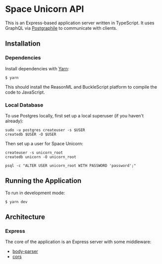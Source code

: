 # Space Unicorn API

This is an Express-based application server written in TypeScript. It uses GraphQL via [Postgraphile](https://www.graphile.org/) to communicate with clients.

## Installation

### Dependencies

Install dependencies with [Yarn](http://yarnpkg.com):

    $ yarn

This should install the ReasonML and BuckleScript platform to compile the code to JavaScript.

### Local Database

To use Postgres locally, first set up a local superuser (if you haven't already):

    sudo -u postgres createuser -s $USER
    createdb $USER -O $USER

Then set up a user for Space Unicorn:

    createuser -s unicorn_root
    createdb unicorn -O unicorn_root

    psql -c "ALTER USER unicorn_root WITH PASSWORD 'password';"

## Running the Application

To run in development mode:

    $ yarn dev

## Architecture

### Express

The core of the application is an Express server with some middleware:

- [body-parser](https://github.com/expressjs/body-parser)
- [cors](https://github.com/expressjs/cors)
